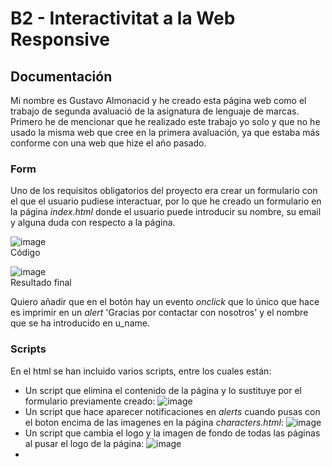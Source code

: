 # B2 - Interactivitat a la Web Responsive

## Documentación

Mi nombre es Gustavo Almonacid y he creado esta página web como el trabajo de segunda avaluació de la asignatura de lenguaje de marcas. Primero he de mencionar que he realizado este trabajo yo solo y que no he usado la misma web que cree en la primera avaluación, ya que estaba más conforme con una web que hize el año pasado.

### Form

Uno de los requisitos obligatorios del proyecto era crear un formulario con el que el usuario pudiese interactuar, por lo que he creado un formulario en la página _index.html_ donde el usuario puede introducir su nombre, su email y alguna duda con respecto a la página.

![image](https://github.com/Gustavoalmonacid/B2---Interactivitat-a-la-Web-Responsive/assets/114769152/bcc9993e-0480-4e15-940e-fec770110e80)  
Código

![image](https://github.com/Gustavoalmonacid/B2---Interactivitat-a-la-Web-Responsive/assets/114769152/64a38289-9c2c-43a8-8361-ef2724342d57)  
Resultado final

Quiero añadir que en el botón hay un evento _onclick_ que lo único que hace es imprimir en un _alert_ 'Gracias por contactar con nosotros' y el nombre que se ha introducido en u_name.

### Scripts

En el html se han incluido varios scripts, entre los cuales están:
- Un script que elimina el contenido de la página y lo sustituye por el formulario previamente creado:
![image](https://github.com/Gustavoalmonacid/B2---Interactivitat-a-la-Web-Responsive/assets/114769152/e8ae5e0e-e6cb-45d5-880f-07ae520096e3)
- Un script que hace aparecer notificaciones en _alerts_ cuando pusas con el boton encima de las imagenes en la página _characters.html_:
![image](https://github.com/Gustavoalmonacid/B2---Interactivitat-a-la-Web-Responsive/assets/114769152/68b14372-78d5-441c-a5af-2822504ccfc5)
- Un script que cambia el logo y la imagen de fondo de todas las páginas al pusar el logo de la página:
![image](https://github.com/Gustavoalmonacid/B2---Interactivitat-a-la-Web-Responsive/assets/114769152/b0841186-2150-4df1-9565-ff2aa22d1d43)
- 
